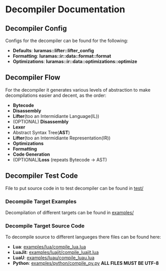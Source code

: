 # Decompiler Documentation

## Decompiler Config

Configs for the decompiler can be found for the following:
* **Defaults**: **luramas::lifter::lifter_config**
* **Formatting**: **luramas::ir::data::format::format**
* **Optimizations**: **luramas::ir::data::optimizations::optimize**

## Decompiler Flow

For the decompiler it generates various levels of abstraction to make decompilations easier and decent, as the order: 
* **Bytecode**
* **Disassembly**
* **Lifter**(too an Intermidiante Language(IL)) 
* (OPTIONAL) **Disassembly**
* **Lexer**
* Abstract Syntax Tree(**AST**)
* **Lifter**(too an Intermidiante Representation(IR)) 
* **Optimizations**
* **Formatting**
* **Code Generation**
* (OPTIONAL)**Loss** (repeats Bytecode -> AST)

## Decompiler Test Code

File to put source code in to test decompiler can be found in [test/](../../test)

### Decompile Target Examples

Decompilation of different targets can be found in [examples/](Luramas/examples/)

### Decompile Target Source Code

To decompile source to different langueges there files can be found here:
* **Lua**: [examples/lua/compile_lua.lua](examples/lua/compile_lua.lua)
* **LuaJit**: [examples/luajit/compile_luajit.lua](examples/luajit/compile_luajit.lua)
* **LuaU**: [examples/luau/compile_luau.lua](examples/luau/compile_lua.lua)
* **Python**: [examples/python/compile_py.py](examples/python/compile_py.py)
**ALL FILES MUST BE UTF-8**



